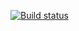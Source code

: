 [![Build status](https://ci.appveyor.com/api/projects/status/pa0a4hryxdwcs063?svg=true)](https://ci.appveyor.com/project/PavelAksenchenko/dz-auto-2-1)